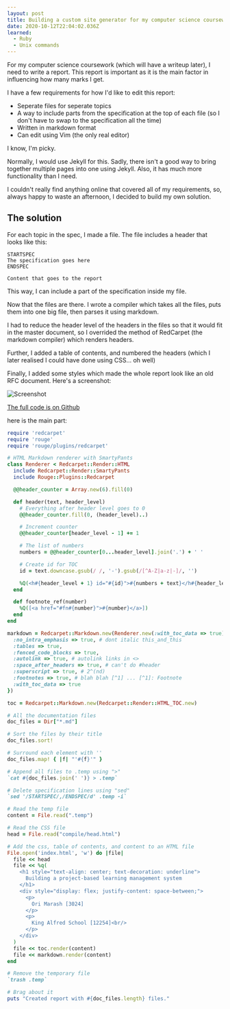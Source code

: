 ```yaml
---
layout: post
title: Building a custom site generator for my computer science coursework
date: 2020-10-12T22:04:02.036Z
learned:
  - Ruby
  - Unix commands
---
```


For my computer science coursework (which will have a writeup later), I need to
write a report. This report is important as it is the main factor in influencing
how many marks I get.

I have a few requirements for how I'd like to edit this report:

  * Seperate files for seperate topics
  * A way to include parts from the specification at the top of each file (so I
    don't have to swap to the specification all the time)
  * Written in markdown format
  * Can edit using Vim (the only real editor)
 
I know, I'm picky.

Normally, I would use Jekyll for this. Sadly, there isn't a good way to bring
together multiple pages into one using Jekyll. Also, it has much more
functionality than I need.

I couldn't really find anything online that covered all of my requirements, so,
always happy to waste an afternoon, I decided to build my own solution.

The solution
------------

For each topic in the spec, I made a file. The file includes a header that looks
like this:

```
STARTSPEC
The specification goes here
ENDSPEC

Content that goes to the report
```

This way, I can include a part of the specification inside my file.

Now that the files are there. I wrote a compiler which takes all the files, puts
them into one big file, then parses it using markdown.

I had to reduce the header level of the headers in the files so that it would
fit in the master document, so I overrided the method of RedCarpet (the markdown
compiler) which renders headers.

Further, I added a table of contents, and numbered the headers (which I later
realised I could have done using CSS... oh well)

Finally, I added some styles which made the whole report look like an old RFC
document. Here's a screenshot:

![Screenshot](https://i.imgur.com/qoqaB6E.png)

[The full code is on Github](https://github.com/penguoir/computer-science-coursework)

here is the main part:

```ruby
require 'redcarpet'
require 'rouge'
require 'rouge/plugins/redcarpet'

# HTML Markdown renderer with SmartyPants
class Renderer < Redcarpet::Render::HTML
  include Redcarpet::Render::SmartyPants
  include Rouge::Plugins::Redcarpet

  @@header_counter = Array.new(6).fill(0)

  def header(text, header_level)
    # Everything after header level goes to 0
    @@header_counter.fill(0, (header_level)..)

    # Increment counter
    @@header_counter[header_level - 1] += 1

    # The list of numbers
    numbers = @@header_counter[0...header_level].join('.') + ' '

    # Create id for TOC
    id = text.downcase.gsub(/ /, '-').gsub(/[^A-Z|a-z|-]/, '')

    %Q(<h#{header_level + 1} id="#{id}">#{numbers + text}</h#{header_level + 1}>)
  end

  def footnote_ref(number)
    %Q([<a href="#fn#{number}">#{number}</a>])
  end
end

markdown = Redcarpet::Markdown.new(Renderer.new(:with_toc_data => true), {
  :no_intra_emphasis => true, # dont italic this_and_this
  :tables => true,
  :fenced_code_blocks => true,
  :autolink => true, # autolink links in <>
  :space_after_headers => true, # can't do #header
  :superscript => true, # 2^(nd)
  :footnotes => true, # blah blah [^1] ... [^1]: Footnote
  :with_toc_data => true
})

toc = Redcarpet::Markdown.new(Redcarpet::Render::HTML_TOC.new)

# All the documentation files
doc_files = Dir["*.md"]

# Sort the files by their title
doc_files.sort!

# Surround each element with ''
doc_files.map! { |f| "'#{f}'" }

# Append all files to .temp using ">"
`cat #{doc_files.join(' ')} > .temp`

# Delete specification lines using "sed"
`sed '/STARTSPEC/,/ENDSPEC/d' .temp -i` 

# Read the temp file
content = File.read(".temp")

# Read the CSS file
head = File.read("compile/head.html")

# Add the css, table of contents, and content to an HTML file
File.open('index.html', 'w') do |file|
  file << head
  file << %q(
    <h1 style="text-align: center; text-decoration: underline">
      Building a project-based learning management system
    </h1>
    <div style="display: flex; justify-content: space-between;">
      <p>
        Ori Marash [3024]
      </p>
      <p>
        King Alfred School [12254]<br/>
      </p>
    </div>
  ) 
  file << toc.render(content)
  file << markdown.render(content)
end

# Remove the temporary file
`trash .temp`

# Brag about it
puts "Created report with #{doc_files.length} files."
```

